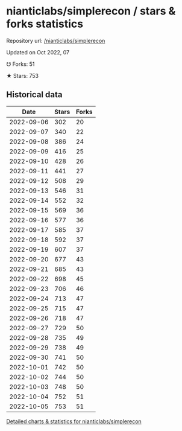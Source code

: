 # nianticlabs/simplerecon / stars & forks statistics

Repository url: [/nianticlabs/simplerecon](https://github.com/nianticlabs/simplerecon)

Updated on Oct 2022, 07

☋ Forks: 51

★ Stars: 753

## Historical data
| Date | Stars | Forks |
|------|-------|-------|
| 2022-09-06 | 302 | 20 | 
| 2022-09-07 | 340 | 22 | 
| 2022-09-08 | 386 | 24 | 
| 2022-09-09 | 416 | 25 | 
| 2022-09-10 | 428 | 26 | 
| 2022-09-11 | 441 | 27 | 
| 2022-09-12 | 508 | 29 | 
| 2022-09-13 | 546 | 31 | 
| 2022-09-14 | 552 | 32 | 
| 2022-09-15 | 569 | 36 | 
| 2022-09-16 | 577 | 36 | 
| 2022-09-17 | 585 | 37 | 
| 2022-09-18 | 592 | 37 | 
| 2022-09-19 | 607 | 37 | 
| 2022-09-20 | 677 | 43 | 
| 2022-09-21 | 685 | 43 | 
| 2022-09-22 | 698 | 45 | 
| 2022-09-23 | 706 | 46 | 
| 2022-09-24 | 713 | 47 | 
| 2022-09-25 | 715 | 47 | 
| 2022-09-26 | 718 | 47 | 
| 2022-09-27 | 729 | 50 | 
| 2022-09-28 | 735 | 49 | 
| 2022-09-29 | 738 | 49 | 
| 2022-09-30 | 741 | 50 | 
| 2022-10-01 | 742 | 50 | 
| 2022-10-02 | 744 | 50 | 
| 2022-10-03 | 748 | 50 | 
| 2022-10-04 | 752 | 51 | 
| 2022-10-05 | 753 | 51 | 


[Detailed charts & statistics for nianticlabs/simplerecon](https://reviewgithub.com/rep/nianticlabs/simplerecon)
